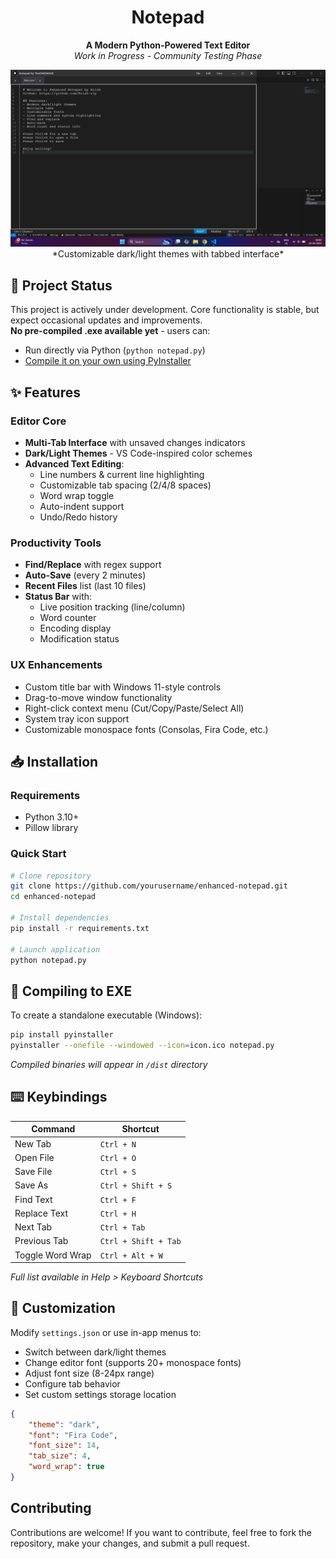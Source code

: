 <div align="center">

# Notepad

**A Modern Python-Powered Text Editor**  
*Work in Progress - Community Testing Phase*  

<img src="/.github/SCREENSHOTS/Notepad.png" alt="demo1"/> 
*Customizable dark/light themes with tabbed interface*

</div>

## 🚧 Project Status
This project is actively under development. Core functionality is stable, but expect occasional updates and improvements.  
**No pre-compiled .exe available yet** - users can:
- Run directly via Python (`python notepad.py`)
- [Compile it on your own using PyInstaller](#compiling-to-exe)

## ✨ Features

### Editor Core
- **Multi-Tab Interface** with unsaved changes indicators
- **Dark/Light Themes** - VS Code-inspired color schemes
- **Advanced Text Editing**:
  - Line numbers & current line highlighting
  - Customizable tab spacing (2/4/8 spaces)
  - Word wrap toggle
  - Auto-indent support
  - Undo/Redo history

### Productivity Tools
- **Find/Replace** with regex support
- **Auto-Save** (every 2 minutes)
- **Recent Files** list (last 10 files)
- **Status Bar** with:
  - Live position tracking (line/column)
  - Word counter
  - Encoding display
  - Modification status

### UX Enhancements
- Custom title bar with Windows 11-style controls
- Drag-to-move window functionality
- Right-click context menu (Cut/Copy/Paste/Select All)
- System tray icon support
- Customizable monospace fonts (Consolas, Fira Code, etc.)

## 📥 Installation

### Requirements
- Python 3.10+
- Pillow library

### Quick Start
```bash
# Clone repository
git clone https://github.com/yourusername/enhanced-notepad.git
cd enhanced-notepad

# Install dependencies
pip install -r requirements.txt

# Launch application
python notepad.py
```

## 🔧 Compiling to EXE
To create a standalone executable (Windows):
```bash
pip install pyinstaller
pyinstaller --onefile --windowed --icon=icon.ico notepad.py
```
*Compiled binaries will appear in `/dist` directory*

## ⌨️ Keybindings

| Command              | Shortcut          |
|----------------------|-------------------|
| New Tab              | `Ctrl + N`        |
| Open File            | `Ctrl + O`        |
| Save File            | `Ctrl + S`        |
| Save As              | `Ctrl + Shift + S`|
| Find Text            | `Ctrl + F`        |
| Replace Text         | `Ctrl + H`        |
| Next Tab             | `Ctrl + Tab`      |
| Previous Tab         | `Ctrl + Shift + Tab`|
| Toggle Word Wrap     | `Ctrl + Alt + W`  |

*Full list available in Help > Keyboard Shortcuts*

## 🎨 Customization
Modify `settings.json` or use in-app menus to:
- Switch between dark/light themes
- Change editor font (supports 20+ monospace fonts)
- Adjust font size (8-24px range)
- Configure tab behavior
- Set custom settings storage location

```json
{
    "theme": "dark",
    "font": "Fira Code",
    "font_size": 14,
    "tab_size": 4,
    "word_wrap": true
}
```

## Contributing

Contributions are welcome! If you want to contribute, feel free to fork the repository, make your changes, and submit a pull request.
